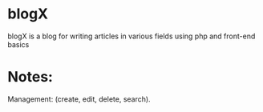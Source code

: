 # blogX
blogX is a blog for writing articles in various fields using php and front-end basics

# Notes:
Management: (create, edit, delete, search).
